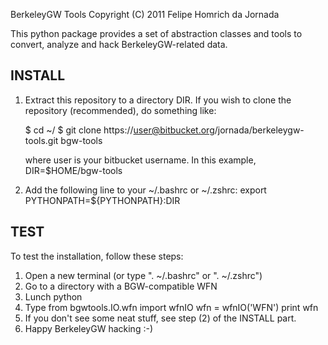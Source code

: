 BerkeleyGW Tools
Copyright (C) 2011 Felipe Homrich da Jornada


This python package provides a set of abstraction classes and tools to 
convert, analyze and hack BerkeleyGW-related data.


INSTALL
-------

1) Extract this repository to a directory DIR. If you wish to clone the
   repository (recommended), do something like:

   $ cd ~/
   $ git clone https://user@bitbucket.org/jornada/berkeleygw-tools.git bgw-tools

   where user is your bitbucket username. In this example, DIR=$HOME/bgw-tools

2) Add the following line to your ~/.bashrc or ~/.zshrc:
   export PYTHONPATH=${PYTHONPATH}:DIR

TEST
----

To test the installation, follow these steps:

1) Open a new terminal (or type ". ~/.bashrc" or ". ~/.zshrc")
2) Go to a directory with a BGW-compatible WFN
3) Lunch python
4) Type
from bgwtools.IO.wfn import wfnIO
wfn = wfnIO('WFN')
print wfn
5) If you don't see some neat stuff, see step (2) of the INSTALL part.
6) Happy BerkeleyGW hacking :-)

